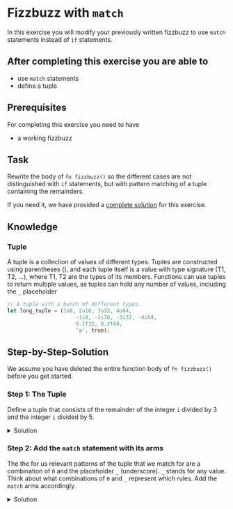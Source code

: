 # Fizzbuzz with `match`

In this exercise you will modify your previously written fizzbuzz to use `match` statements instead of `if` statements.

## After completing this exercise you are able to

- use `match` statements
- define a tuple

## Prerequisites

For completing this exercise you need to have

- a working fizzbuzz

## Task

Rewrite the body of `fn fizzbuzz()` so the different cases are not distinguished with `if` statements, but with pattern matching of a tuple containing the remainders.

If you need it, we have provided a [complete solution](../../exercise-solutions/fizzbuzz/src/examples/fizzbuzz_match.rs) for this exercise.

## Knowledge

### Tuple

A tuple is a collection of values of different types. Tuples are constructed using parentheses (), and each tuple itself is a value with type signature (T1, T2, ...), where T1, T2 are the types of its members. Functions can use tuples to return multiple values, as tuples can hold any number of values, including the `_` placeholder

```rust
// A tuple with a bunch of different types.
let long_tuple = (1u8, 2u16, 3u32, 4u64,
                      -1i8, -2i16, -3i32, -4i64,
                      0.1f32, 0.2f64,
                      'a', true);
```

## Step-by-Step-Solution

We assume you have deleted the entire function body of `fn fizzbuzz()` before you get started.

### Step 1: The Tuple

Define a tuple that consists of the remainder of the integer `i` divided by 3 and the integer `i` divided by 5.

<details>
  <summary>Solution</summary>

```rust
# let i = 10;
let remainders = (i%3, i%5);
```

</details>

### Step 2: Add the `match` statement with its arms

The the for us relevant patterns of the tuple that we match for are a combination of `0` and the placeholder `_` (underscore). `_` stands for any value. Think about what combinations of `0` and `_` represent which rules. Add the `match` arms accordingly.

<details>
  <summary>Solution</summary>

```rust
# fn fizzbuzz(i: i32) -> String {
# let remainders = (i%3, i%5);

    match remainders {
        (0, 0) => format!("FizzBuzz"),
        (0, _) => format!("Fizz"),
        (_, 0) => format!("Buzz"),
        (_, _) => format!("{}", i),
    }
# }
```

</details>
